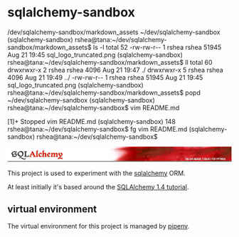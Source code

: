 # sqlalchemy-sandbox
/dev/sqlalchemy-sandbox/markdown_assets ~/dev/sqlalchemy-sandbox
(sqlalchemy-sandbox) rshea@tana:~/dev/sqlalchemy-sandbox/markdown_assets$ ls -l
total 52
-rw-rw-r-- 1 rshea rshea 51945 Aug 21 19:45 sql_logo_truncated.png
(sqlalchemy-sandbox) rshea@tana:~/dev/sqlalchemy-sandbox/markdown_assets$ ll
total 60
drwxrwxr-x 2 rshea rshea  4096 Aug 21 19:47 ./
drwxrwxr-x 5 rshea rshea  4096 Aug 21 19:49 ../
-rw-rw-r-- 1 rshea rshea 51945 Aug 21 19:45 sql_logo_truncated.png
(sqlalchemy-sandbox) rshea@tana:~/dev/sqlalchemy-sandbox/markdown_assets$ popd
~/dev/sqlalchemy-sandbox
(sqlalchemy-sandbox) rshea@tana:~/dev/sqlalchemy-sandbox$ vim README.md 

[1]+  Stopped                 vim README.md
(sqlalchemy-sandbox) 148 rshea@tana:~/dev/sqlalchemy-sandbox$ fg
vim README.md
(sqlalchemy-sandbox) rshea@tana:~/dev/sqlalchemy-sandbox$ 

![SQLAlchemy logo](markdown_assets/sql_logo_truncated.png)

This project is used to experiment with the [sqlalchemy](https://sqlalchemy.org) ORM. 

At least initially it's based around the [SQLAlchemy 1.4 tutorial](https://docs.sqlalchemy.org/en/14/tutorial/engine.html).


## virtual environment

The virtual environment for this project is managed by [pipenv](https://pipenv.pypa.io).
